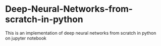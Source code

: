 # Deep-Neural-Networks-from-scratch-in-python
This is an implementation of deep neural networks from scratch in python on jupyter notebook
